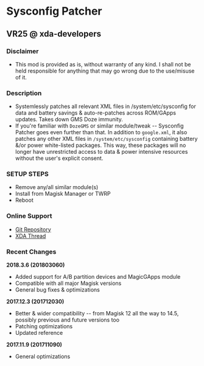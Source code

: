 # Sysconfig Patcher
## VR25 @ xda-developers


### Disclaimer
- This mod is provided as is, without warranty of any kind. I shall not be held responsible for anything that may go wrong due to the use/misuse of it.


### Description
- Systemlessly patches all relevant XML files in /system/etc/sysconfig for data and battery savings & auto-re-patches across ROM/GApps updates. Takes down GMS Doze immunity.
- If you're familiar with `DozeGMS` or similar module/tweak -- Sysconfig Patcher goes even further than that. In addition to `google.xml`, it also patches any other XML files in `/system/etc/sysconfig` containing battery &/or power white-listed packages. This way, these packages will no longer have unrestricted access to data & power intensive resources without the user's explicit consent.


### SETUP STEPS
- Remove any/all similar module(s)
- Install from Magisk Manager or TWRP
- Reboot


### Online Support
- [Git Repository](https://github.com/Magisk-Modules-Repo/sysconfig-patcher)
- [XDA Thread](https://forum.xda-developers.com/apps/magisk/module-sysconfig-patcher-t3668435)


### Recent Changes

**2018.3.6 (201803060)**
- Added support for A/B partition devices and MagicGApps module
- Compatible with all major Magisk versions
- General bug fixes & optimizations

**2017.12.3 (201712030)**
- Better & wider compatibility -- from Magisk 12 all the way to 14.5, possibly previous and future versions too
- Patching optimizations
- Updated reference

**2017.11.9 (201711090)**
- General optimizations
